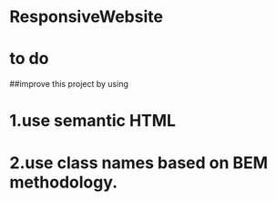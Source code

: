 # ResponsiveWebsite
# to do
##improve  this project by using 
  # 1.use semantic HTML 
  # 2.use class names based on BEM methodology.
